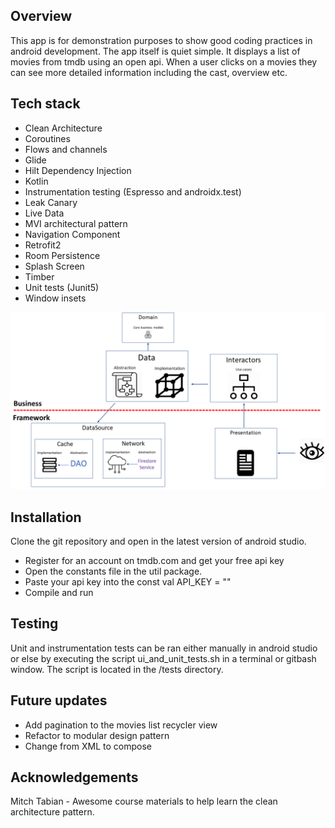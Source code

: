 
## Overview

This app is for demonstration purposes to show good coding practices in android development. The app itself is quiet simple. It displays a list of movies from tmdb using an open api. When a user clicks on a movies they can see more detailed information including the cast, overview etc.


## Tech stack

* Clean Architecture
* Coroutines
* Flows and channels
* Glide
* Hilt Dependency Injection
* Kotlin
* Instrumentation testing (Espresso and androidx.test)
* Leak Canary
* Live Data
* MVI architectural pattern
* Navigation Component
* Retrofit2
* Room Persistence
* Splash Screen
* Timber
* Unit tests (Junit5)
* Window insets

![](images/clean_architecture.png)


## Installation

Clone the git repository and open in the latest version of android studio.
* Register for an account on tmdb.com and get your free api key
* Open the constants file in the util package.
* Paste your api key into the const val API_KEY = ""
* Compile and run


## Testing

Unit and instrumentation tests can be ran either manually in android studio or else by executing the script ui_and_unit_tests.sh in a terminal or gitbash window. The script is located in the /tests directory.


## Future updates

* Add pagination to the movies list recycler view
* Refactor to modular design pattern
* Change from XML to compose


## Acknowledgements

Mitch Tabian - Awesome course materials to help learn the clean architecture pattern.
